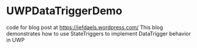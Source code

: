 # UWPDataTriggerDemo
code for blog post at https://jefdaels.wordpress.com/
This blog demonstrates how to use StateTriggers to implement DataTrigger behavior in UWP
